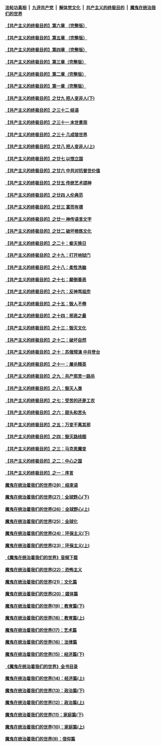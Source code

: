 ####  [法轮功真相](../../../../basic/blob/master/README.md?t=04140401) &nbsp;|&nbsp; [九评共产党](../../../../9ping.md/blob/master/README.md?t=04140401) &nbsp;|&nbsp; [解体党文化](../../../../jtdwh.md/blob/master/README.md?t=04140401)  &nbsp;|&nbsp; [共产主义的终极目的](../../../../gczydzjmd.md/blob/master/README.md?t=04140401) &nbsp;|&nbsp; [魔鬼在统治我们的世界](../../../../mgztzwmdsj.md/blob/master/README.md?t=04140401) 

#### [【共产主义的终极目的】第六章 （完整版）](../pages/nsc422/n11428913.md?t=04140401) 

#### [【共产主义的终极目的】第五章 （完整版）](../pages/nsc422/n11428912.md?t=04140401) 

#### [【共产主义的终极目的】第四章 （完整版）](../pages/nsc422/n11428907.md?t=04140401) 

#### [【共产主义的终极目的】第三章（完整版）](../pages/nsc422/n11428848.md?t=04140401) 

#### [【共产主义的终极目的】第二章（完整版）](../pages/nsc422/n11428831.md?t=04140401) 

#### [【共产主义的终极目的】第一章（完整版）](../pages/nsc422/n11417651.md?t=04140401) 

#### [【共产主义的终极目的】之廿九 把人变非人(下)](../pages/nsc422/n11344140.md?t=04140401) 

#### [【共产主义的终极目的】之三十二 结语](../pages/nsc422/n11360535.md?t=04140401) 

#### [【共产主义的终极目的】之三十一 末世景观](../pages/nsc422/n11351129.md?t=04140401) 

#### [【共产主义的终极目的】之三十 几成狼世界](../pages/nsc422/n11348280.md?t=04140401) 

#### [【共产主义的终极目的】之廿八 把人变非人(上)](../pages/nsc422/n11340492.md?t=04140401) 

#### [【共产主义的终极目的】之廿七 以恨立国](../pages/nsc422/n11336944.md?t=04140401) 

#### [【共产主义的终极目的】之廿六 中共对抗普世价值](../pages/nsc422/n11324785.md?t=04140401) 

#### [【共产主义的终极目的】之廿五 传统艺术颂神](../pages/nsc422/n11296396.md?t=04140401) 

#### [【共产主义的终极目的】之廿四 人伦典范](../pages/nsc422/n11296397.md?t=04140401) 

#### [【共产主义的终极目的】之廿三 富而有德](../pages/nsc422/n11283598.md?t=04140401) 

#### [【共产主义的终极目的】之廿一 神传语言文字](../pages/nsc422/n11263265.md?t=04140401) 

#### [【共产主义的终极目的】之廿二 破坏修炼文化](../pages/nsc422/n11245728.md?t=04140401) 

#### [【共产主义的终极目的】之二十：偷天换日](../pages/nsc422/n11238846.md?t=04140401) 

#### [【共产主义的终极目的】之十九：打开地狱门](../pages/nsc422/n11206376.md?t=04140401) 

#### [【共产主义的终极目的】之十八：柔性洗脑](../pages/nsc422/n11199994.md?t=04140401) 

#### [【共产主义的终极目的】之十七：颠倒善恶](../pages/nsc422/n11179782.md?t=04140401) 

#### [【共产主义的终极目的】之十六：反神骂祖宗](../pages/nsc422/n11166798.md?t=04140401) 

#### [【共产主义的终极目的】之十五：毁人不倦](../pages/nsc422/n11166792.md?t=04140401) 

#### [【共产主义的终极目的】之十四：邪恶之最](../pages/nsc422/n11150249.md?t=04140401) 

#### [【共产主义的终极目的】之十三：毁灭文化](../pages/nsc422/n11135227.md?t=04140401) 

#### [【共产主义的终极目的】之十二：破坏自然](../pages/nsc422/n11135214.md?t=04140401) 

#### [【共产主义的终极目的】之十：苏俄预演 中共登台](../pages/nsc422/n11118424.md?t=04140401) 

#### [【共产主义的终极目的】之十一：屠杀精英](../pages/nsc422/n11118442.md?t=04140401) 

#### [【共产主义的终极目的】之九：共产邪灵一路杀](../pages/nsc422/n11114139.md?t=04140401) 

#### [【共产主义的终极目的】之八：毁灭人类](../pages/nsc422/n11108503.md?t=04140401) 

#### [【共产主义的终极目的】之七：受苦的还是工农](../pages/nsc422/n11101809.md?t=04140401) 

#### [【共产主义的终极目的】之六：甜头和苦头](../pages/nsc422/n11096971.md?t=04140401) 

#### [【共产主义的终极目的】之五：万变不离其邪](../pages/nsc422/n11091285.md?t=04140401) 

#### [【共产主义的终极目的】之四：毁灭路线图](../pages/nsc422/n11086284.md?t=04140401) 

#### [【共产主义的终极目的】之三：马克思魔变](../pages/nsc422/n11061941.md?t=04140401) 

#### [【共产主义的终极目的】之二：中心之国](../pages/nsc422/n11047728.md?t=04140401) 

#### [【共产主义的终极目的】之一：序言](../pages/nsc422/n11086077.md?t=04140401) 

#### [魔鬼在统治着我们的世界(28)：结束语](../pages/nsc422/n10936246.md?t=04140401) 

#### [魔鬼在统治着我们的世界(27)：全球野心(下)](../pages/nsc422/n10928319.md?t=04140401) 

#### [魔鬼在统治着我们的世界(26)：全球野心(上)](../pages/nsc422/n10900318.md?t=04140401) 

#### [魔鬼在统治着我们的世界(25)：全球化](../pages/nsc422/n10788205.md?t=04140401) 

#### [魔鬼在统治着我们的世界(24)：环保主义(下)](../pages/nsc422/n10695307.md?t=04140401) 

#### [魔鬼在统治着我们的世界(23)：环保主义(上)](../pages/nsc422/n10688613.md?t=04140401) 

#### [《魔鬼在统治着我们的世界》音频下载](../pages/nsc422/n10635553.md?t=04140401) 

#### [魔鬼在统治着我们的世界(22)：恐怖主义](../pages/nsc422/n10614727.md?t=04140401) 

#### [魔鬼在统治着我们的世界(21)：文化篇](../pages/nsc422/n10597706.md?t=04140401) 

#### [魔鬼在统治着我们的世界(20)：媒体篇](../pages/nsc422/n10586579.md?t=04140401) 

#### [魔鬼在统治着我们的世界(19)：教育篇(下)](../pages/nsc422/n10564808.md?t=04140401) 

#### [魔鬼在统治着我们的世界(18)：教育篇(上)](../pages/nsc422/n10526970.md?t=04140401) 

#### [魔鬼在统治着我们的世界(17)：艺术篇](../pages/nsc422/n10499093.md?t=04140401) 

#### [魔鬼在统治着我们的世界(16)：法律篇](../pages/nsc422/n10485969.md?t=04140401) 

#### [魔鬼在统治着我们的世界(15)：经济篇(下)](../pages/nsc422/n10469975.md?t=04140401) 

#### [《魔鬼在统治着我们的世界》全书目录](../pages/nsc422/n10464261.md?t=04140401) 

#### [魔鬼在统治着我们的世界(14)：经济篇(上)](../pages/nsc422/n10457370.md?t=04140401) 

#### [魔鬼在统治着我们的世界(13)：政治篇(下)](../pages/nsc422/n10448270.md?t=04140401) 

#### [魔鬼在统治着我们的世界(12)：政治篇(上)](../pages/nsc422/n10444576.md?t=04140401) 

#### [魔鬼在统治着我们的世界(11)：家庭篇(下)](../pages/nsc422/n10440961.md?t=04140401) 

#### [魔鬼在统治着我们的世界(10)：家庭篇(上)](../pages/nsc422/n10435448.md?t=04140401) 

#### [魔鬼在统治着我们的世界(9)：信仰篇](../pages/nsc422/n10432159.md?t=04140401) 

